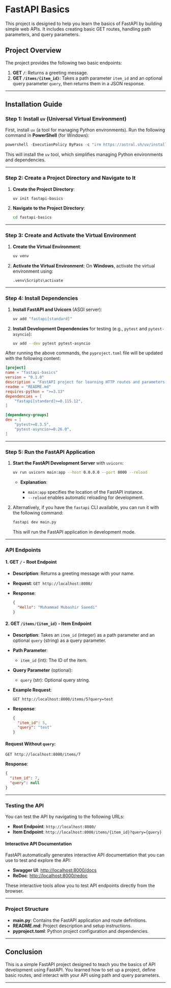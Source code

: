 # FastAPI Basics

This project is designed to help you learn the basics of FastAPI by building simple web APIs. It includes creating basic GET routes, handling path parameters, and query parameters.

## Project Overview

The project provides the following two basic endpoints:
1. **GET `/`**: Returns a greeting message.
2. **GET `/items/{item_id}`**: Takes a path parameter `item_id` and an optional query parameter `query`, then returns them in a JSON response.

---

## Installation Guide

### Step 1: Install `uv` (Universal Virtual Environment)

First, install `uv` (a tool for managing Python environments). Run the following command in **PowerShell** (for Windows):

```powershell
powershell -ExecutionPolicy ByPass -c "irm https://astral.sh/uv/install.ps1 | iex"
```

This will install the `uv` tool, which simplifies managing Python environments and dependencies.

---

### Step 2: Create a Project Directory and Navigate to It

1. **Create the Project Directory**:

   ```bash
   uv init fastapi-basics
   ```

2. **Navigate to the Project Directory**:

   ```bash
   cd fastapi-basics
   ```

---

### Step 3: Create and Activate the Virtual Environment

1. **Create the Virtual Environment**:

   ```bash
   uv venv
   ```

2. **Activate the Virtual Environment**:
   On **Windows**, activate the virtual environment using:

   ```bash
   .venv\Scripts\activate
   ```

---

### Step 4: Install Dependencies

1. **Install FastAPI and Uvicorn** (ASGI server):

   ```bash
   uv add "fastapi[standard]"
   ```

2. **Install Development Dependencies** for testing (e.g., `pytest` and `pytest-asyncio`):

   ```bash
   uv add --dev pytest pytest-asyncio
   ```

After running the above commands, the `pyproject.toml` file will be updated with the following content:

```toml
[project]
name = "fastapi-basics"
version = "0.1.0"
description = "FastAPI project for learning HTTP routes and parameters."
readme = "README.md"
requires-python = ">=3.13"
dependencies = [
    "fastapi[standard]>=0.115.12",
]

[dependency-groups]
dev = [
    "pytest>=8.3.5",
    "pytest-asyncio>=0.26.0",
]
```

---

### Step 5: Run the FastAPI Application

1. **Start the FastAPI Development Server** with `uvicorn`:

   ```bash
   uv run uvicorn main:app --host 0.0.0.0 --port 8000 --reload
   ```

   * **Explanation**:

     * `main:app` specifies the location of the FastAPI instance.
     * `--reload` enables automatic reloading for development.

2. Alternatively, if you have the `fastapi` CLI available, you can run it with the following command:

   ```bash
   fastapi dev main.py
   ```

   This will run the FastAPI application in development mode.

---

### API Endpoints

#### 1. **GET `/`** - Root Endpoint

* **Description**: Returns a greeting message with your name.
* **Request**: `GET http://localhost:8000/`
* **Response**:

  ```json
  {
    "Hello": "Muhammad Mubashir Saeedi"
  }
  ```

#### 2. **GET `/items/{item_id}`** - Item Endpoint

* **Description**: Takes an `item_id` (integer) as a path parameter and an optional `query` (string) as a query parameter.
* **Path Parameter**:

  * `item_id` (int): The ID of the item.
* **Query Parameter** (optional):

  * `query` (str): Optional query string.
* **Example Request**:

  ```http
  GET http://localhost:8000/items/5?query=test
  ```
* **Response**:

  ```json
  {
    "item_id": 5,
    "query": "test"
  }
  ```

#### Request Without `query`:

```http
GET http://localhost:8000/items/7
```

**Response**:

```json
{
  "item_id": 7,
  "query": null
}
```

---

### Testing the API

You can test the API by navigating to the following URLs:

* **Root Endpoint**: `http://localhost:8000/`
* **Item Endpoint**: `http://localhost:8000/items/{item_id}?query={query}`

#### Interactive API Documentation

FastAPI automatically generates interactive API documentation that you can use to test and explore the API:

* **Swagger UI**: [http://localhost:8000/docs](http://localhost:8000/docs)
* **ReDoc**: [http://localhost:8000/redoc](http://localhost:8000/redoc)

These interactive tools allow you to test API endpoints directly from the browser.

---

### Project Structure

* **main.py**: Contains the FastAPI application and route definitions.
* **README.md**: Project description and setup instructions.
* **pyproject.toml**: Python project configuration and dependencies.

---

## Conclusion

This is a simple FastAPI project designed to teach you the basics of API development using FastAPI. You learned how to set up a project, define basic routes, and interact with your API using path and query parameters.

---
